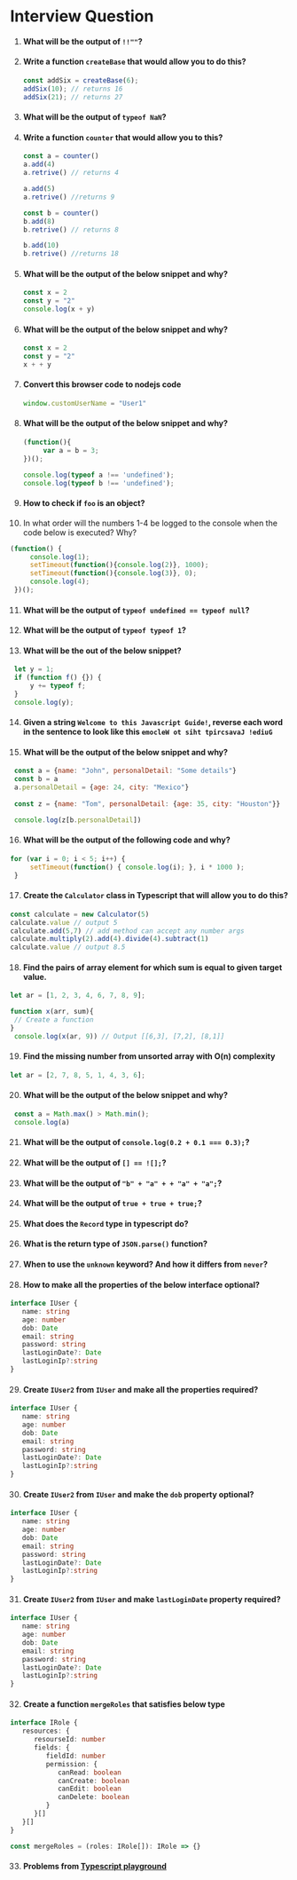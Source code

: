 # Interview Question

1. #### What will be the output of `!!""`?
2. #### Write a function `createBase` that would allow you to do this?
   ```javascript
   const addSix = createBase(6);
   addSix(10); // returns 16
   addSix(21); // returns 27
   ```
3. #### What will be the output of `typeof NaN`?
4. #### Write a function `counter` that would allow you to this?
   ```javascript
   const a = counter()
   a.add(4)
   a.retrive() // returns 4
   
   a.add(5)
   a.retrive() //returns 9
   
   const b = counter()
   b.add(8)
   b.retrive() // returns 8
   
   b.add(10)
   b.retrive() //returns 18
   ```
5. #### What will be the output of the below snippet and why?
    ```javascript
   const x = 2
   const y = "2"
   console.log(x + y)
    ```
6. #### What will be the output of the below snippet and why?
    ```javascript
   const x = 2
   const y = "2"
   x + + y
    ```
7. #### Convert this browser code to nodejs code
   ```javascript
   window.customUserName = "User1"
   ```
8. #### What will be the output of the below snippet and why?
   ```javascript
   (function(){
        var a = b = 3;
   })();

   console.log(typeof a !== 'undefined');
   console.log(typeof b !== 'undefined');
   ```
9. #### How to check if `foo` is an object?
10. In what order will the numbers 1-4 be logged to the console when the code below is executed? Why?
   ```javascript
   (function() {
        console.log(1); 
        setTimeout(function(){console.log(2)}, 1000); 
        setTimeout(function(){console.log(3)}, 0); 
        console.log(4);
    })();
   ```
11. #### What will be the output of `typeof undefined == typeof null`?
12. #### What will be the output of `typeof typeof 1`?
13. #### What will be the out of the below snippet?
   ```javascript
    let y = 1;
    if (function f() {}) {
        y += typeof f;
    }
    console.log(y);
   ```
14. #### Given a string `Welcome to this Javascript Guide!`, reverse each word in the sentence to look like this `emocleW ot siht tpircsavaJ !ediuG`
15. #### What will be the output of the below snippet and why?
   ```javascript
    const a = {name: "John", personalDetail: "Some details"}
    const b = a
    a.personalDetail = {age: 24, city: "Mexico"}
    
    const z = {name: "Tom", personalDetail: {age: 35, city: "Houston"}}

    console.log(z[b.personalDetail])
   ```
16. #### What will be the output of the following code and why?
   ```javascript
   for (var i = 0; i < 5; i++) {
	    setTimeout(function() { console.log(i); }, i * 1000 );
    }
   ```
17. #### Create the `Calculator` class in Typescript that will allow you to do this?
   ```typescript
   const calculate = new Calculator(5)
   calculate.value // output 5
   calculate.add(5,7) // add method can accept any number args
   calculate.multiply(2).add(4).divide(4).subtract(1)
   calculate.value // output 8.5
   ```
18. #### Find the pairs of array element for which sum is equal to given target value.
   ```javascript
   let ar = [1, 2, 3, 4, 6, 7, 8, 9];

   function x(arr, sum){
    // Create a function
   }
    console.log(x(ar, 9)) // Output [[6,3], [7,2], [8,1]]
   ```
19. #### Find the missing number from unsorted array with O(n) complexity
   ```javascript
   let ar = [2, 7, 8, 5, 1, 4, 3, 6];
   ```
20. #### What will be the output of the below snippet and why?
   ```javascript
    const a = Math.max() > Math.min();
    console.log(a)
   ```
21. #### What will be the output of `console.log(0.2 + 0.1 === 0.3);`?
22. #### What will be the output of `[] == ![];`?
23. #### What will be the output of `"b" + "a" + + "a" + "a";`?
24. #### What will be the output of `true + true + true;`?
25. #### What does the `Record` type in typescript do?
26. #### What is the return type of `JSON.parse()` function?
27. #### When to use the `unknown` keyword? And how it differs from `never`?
28. #### How to make all the properties of the below interface optional?
   ```typescript
   interface IUser {
      name: string
      age: number
      dob: Date
      email: string
      password: string
      lastLoginDate?: Date
      lastLoginIp?:string
   }
   ```
29. #### Create `IUser2` from `IUser` and make all the properties required?
   ```typescript
   interface IUser {
      name: string
      age: number
      dob: Date
      email: string
      password: string
      lastLoginDate?: Date
      lastLoginIp?:string
   }
   ```
30. #### Create `IUser2` from `IUser` and make the `dob` property optional?
   ```typescript
   interface IUser {
      name: string
      age: number
      dob: Date
      email: string
      password: string
      lastLoginDate?: Date
      lastLoginIp?:string
   }
   ```
31. #### Create `IUser2` from `IUser` and make `lastLoginDate` property required?
   ```typescript
   interface IUser {
      name: string
      age: number
      dob: Date
      email: string
      password: string
      lastLoginDate?: Date
      lastLoginIp?:string
   }
   ```
32. #### Create a function `mergeRoles` that satisfies below type
   ```typescript
   interface IRole {
      resources: {
         resourseId: number
         fields: {
            fieldId: number
            permission: {
               canRead: boolean
               canCreate: boolean
               canEdit: boolean
               canDelete: boolean
            }
         }[]
      }[]
   }
   
   const mergeRoles = (roles: IRole[]): IRole => {}
   ```

33. #### Problems from [Typescript playground](https://www.typescriptlang.org/play?#code/PTAEEEBtNAXALApqARoyB7A7qAjgV0QGdYBLDAOyNAEMAnZByG2RAEzgzgE8AHYgMZ1SvWADpQAMVIAPYAGUMkAG7IEyAsTKVqKbqABW+EqAHwaFAOakrcJD35ExAKGchQARgkBhC6G4Y+KBEvBiwtKC8dBgokIgAtqCUoJaIsACqRIh0oABm+BQC2hQA-KAAkrn+xAA0kXE0WXmyoKSwdRYcWPD6bBjEFADk4TQOyNnRORgCAvg5SAwlzrB8yAAqmdmgALygAN7OoEegFDTxiABcwbDCVjWHxwk0pJBXJLeWzgC+rgI64akMlkcrsABQASiuG2BOwAfPsHkc-lRwsYtrsDscsSczpdQAAiABS8Eo+Pu2Me8WerwJBiIlAAAogZGdeHExH94mTEdjeI0iFgMHQ2Fd8WstB4AEwAZnxPJ+WIYsDmFFAaLo31cbjAkokABEuPTzqZzFZkDY7Mg0JgcH82Mh6XYWKAZKAlSrqOoxv5Ivz2CcwrQKNxnPlCsUXaDuFcLNxIUH9Jjju66KqQz9nMiTKNdjJQQBWAAs4K17mlPlNqUtY2oGCquRsbE2OTDRXIqsdCGdpCqpA49Es+HOFHCpGoFEDfKIWQ46lVbTdaQ9FWbAG0ALpJdR0LBj5DlZvLVYrmEYnl9q4UIdoOjk46nc5vG42Sx3o5PF5Pj6azP-NXAogrgPYENx2UBVx5PZWhFTw6gfPF8WbTwyVAD8aXxdUPCZFl4jZRAOQwLlQC+N99mgq5JTg3FRSQyUULQ0V1UlbDWXZTl8WI0ioIvUBpSox8CSQ2U6gYgl1WlFjcLYwiOJIyDyNAQt+IQpDC3oqlPzE4FC0kvCCKIuSsW4mD82UmiYXzdTqUY4F8106SDPuddXFbCMGwoJtgVBPsSkva9snBBEsR7UBvLYQKU1VdUnHcthQXVOF-2yMQ+x2bZdj7QKAB8sqSugiFXAAGZzFSXVM8qIH9tUUnwGBYZBRlSChslIAQpCFRIbFYOhchoARkFyIVq2tbA8g6pIUAMRAigkQa6ESGIpqKUBd2gWhICwGhuGoZFYGeVVYEFSJon4OgyGIUBlBoSBCCDDg0IkeRzH4JIqium7EGqxbpvCAQ-DQBMEBfOoUHwcIJiG77lviYxwkoSB9F2-bjowU7zuoXJokSd7bqh8JQfCBAMCaKJUeydHLuu27Vpga7Nu21AHWfKwXF-FExvmsCkyOHG8W57FRPxVgSHsxBuQpI54NFcUTGbcWJd4ElmquABONX1ZV0isRoVIrnzAA2UjDMeOhJkAoKJcFgA5QN3tStDaDYNgGGneWKUVygEJt8I7Y4D3mpOfy6DlLEfgzar8wrCwqy9FZHA54b0FG1z22CLgu1HKpXU6H0ByHRAR2oegrTCeBA-iG9LVVK8K62MdF2VVN2DqEKUFL2gGGuD4q67l9WmoSL2BcLMRidsDQRkGNgzqaME3jWNEv5yKXVAABqfxviAA)
